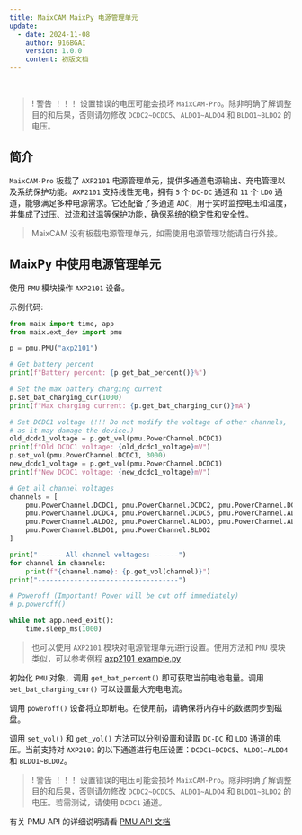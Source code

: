 ```yaml
---
title: MaixCAM MaixPy 电源管理单元
update:
  - date: 2024-11-08
    author: 916BGAI
    version: 1.0.0
    content: 初版文档
---
```


<br/>

>! 警告 ！！！
>设置错误的电压可能会损坏 `MaixCAM-Pro`。除非明确了解调整目的和后果，否则请勿修改 `DCDC2~DCDC5`、`ALDO1~ALDO4` 和 `BLDO1~BLDO2` 的电压。

## 简介

`MaixCAM-Pro` 板载了 `AXP2101` 电源管理单元，提供多通道电源输出、充电管理以及系统保护功能。`AXP2101` 支持线性充电，拥有 `5` 个 `DC-DC` 通道和 `11` 个 `LDO` 通道，能够满足多种电源需求。它还配备了多通道 `ADC`，用于实时监控电压和温度，并集成了过压、过流和过温等保护功能，确保系统的稳定性和安全性。

> MaixCAM 没有板载电源管理单元，如需使用电源管理功能请自行外接。

## MaixPy 中使用电源管理单元

使用 `PMU` 模块操作 `AXP2101` 设备。

示例代码:

```python
from maix import time, app
from maix.ext_dev import pmu

p = pmu.PMU("axp2101")

# Get battery percent
print(f"Battery percent: {p.get_bat_percent()}%")

# Set the max battery charging current
p.set_bat_charging_cur(1000)
print(f"Max charging current: {p.get_bat_charging_cur()}mA")

# Set DCDC1 voltage (!!! Do not modify the voltage of other channels,
# as it may damage the device.)
old_dcdc1_voltage = p.get_vol(pmu.PowerChannel.DCDC1)
print(f"Old DCDC1 voltage: {old_dcdc1_voltage}mV")
p.set_vol(pmu.PowerChannel.DCDC1, 3000)
new_dcdc1_voltage = p.get_vol(pmu.PowerChannel.DCDC1)
print(f"New DCDC1 voltage: {new_dcdc1_voltage}mV")

# Get all channel voltages
channels = [
    pmu.PowerChannel.DCDC1, pmu.PowerChannel.DCDC2, pmu.PowerChannel.DCDC3,
    pmu.PowerChannel.DCDC4, pmu.PowerChannel.DCDC5, pmu.PowerChannel.ALDO1,
    pmu.PowerChannel.ALDO2, pmu.PowerChannel.ALDO3, pmu.PowerChannel.ALDO4,
    pmu.PowerChannel.BLDO1, pmu.PowerChannel.BLDO2
]

print("------ All channel voltages: ------")
for channel in channels:
    print(f"{channel.name}: {p.get_vol(channel)}")
print("-----------------------------------")

# Poweroff (Important! Power will be cut off immediately)
# p.poweroff()

while not app.need_exit():
    time.sleep_ms(1000)
```

> 也可以使用 `AXP2101` 模块对电源管理单元进行设置。使用方法和 `PMU` 模块类似，可以参考例程 [axp2101_example.py](https://github.com/sipeed/MaixPy/blob/main/examples/ext_dev/pmu/pmu_axp2101/axp2101_example.py)

初始化 `PMU` 对象，调用 `get_bat_percent()` 即可获取当前电池电量。调用 `set_bat_charging_cur()` 可以设置最大充电电流。

调用 `poweroff()` 设备将立即断电。在使用前，请确保将内存中的数据同步到磁盘。

调用 `set_vol()` 和 `get_vol()` 方法可以分别设置和读取 `DC-DC` 和 `LDO` 通道的电压。当前支持对 `AXP2101` 的以下通道进行电压设置：`DCDC1~DCDC5`、`ALDO1~ALDO4` 和 `BLDO1~BLDO2`。

>! 警告 ！！！
>设置错误的电压可能会损坏 `MaixCAM-Pro`。除非明确了解调整目的和后果，否则请勿修改 `DCDC2~DCDC5`、`ALDO1~ALDO4` 和 `BLDO1~BLDO2` 的电压。若需测试，请使用 `DCDC1` 通道。

有关 PMU API 的详细说明请看 [PMU API 文档](../../../api/maix/ext_dev/pmu.md)